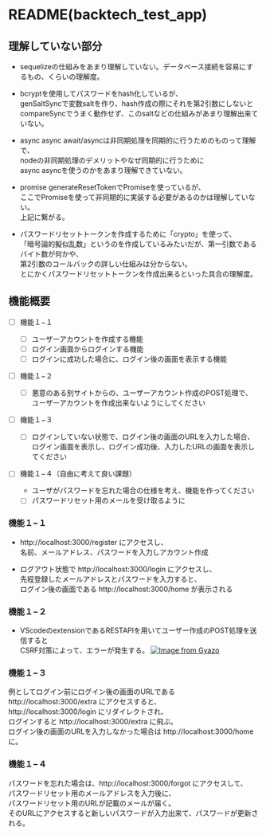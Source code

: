 # README(backtech_test_app)

## 理解していない部分
- sequelizeの仕組みをあまり理解していない。データベース接続を容易にするもの、くらいの理解度。

- bcryptを使用してパスワードをhash化しているが、  
genSaltSyncで変数saltを作り、hash作成の際にそれを第2引数にしないと  
compareSyncでうまく動作せず、このsaltなどの仕組みがあまり理解出来ていない。

- async async
await/asyncは非同期処理を同期的に行うためのものって理解で、  
nodeの非同期処理のデメリットやなぜ同期的に行うために  
async asyncを使うのかをあまり理解できていない。

- promise
generateResetTokenでPromiseを使っているが、  
ここでPromiseを使って非同期的に実装する必要があるのかは理解していない。  
上記に繋がる。

- パスワードリセットトークンを作成するために「crypto」を使って、  
「暗号論的擬似乱数」というのを作成しているみたいだが、第一引数であるバイト数が何かや、  
第2引数のコールバックの詳しい仕組みは分からない。  
とにかくパスワードリセットトークンを作成出来るといった具合の理解度。

## 機能概要
- [ ] 機能１−１
  - [ ] ユーザーアカウントを作成する機能
  - [ ] ログイン画面からログインする機能
  - [ ] ログインに成功した場合に、ログイン後の画面を表示する機能

- [ ] 機能１−２
  - [ ] 悪意のある別サイトからの、ユーザーアカウント作成のPOST処理で、  
  ユーザーアカウントを作成出来ないようにしてください

- [ ] 機能１−３
  - [ ] ログインしていない状態で、ログイン後の画面のURLを入力した場合、  
  ログイン画面を表示し、ログイン成功後、入力したURLの画面を表示してください

- [ ] 機能１−４（自由に考えて良い課題）

  - ユーザがパスワードを忘れた場合の仕様を考え、機能を作ってください
  - [ ] パスワードリセット用のメールを受け取るように
  
### 機能１−１
  
- http://localhost:3000/register にアクセスし、  
名前、メールアドレス、パスワードを入力しアカウント作成

- ログアウト状態で http://localhost:3000/login にアクセスし、  
先程登録したメールアドレスとパスワードを入力すると、  
ログイン後の画面である http://localhost:3000/home が表示される

### 機能１−２

- VScodeのextensionであるRESTAPIを用いてユーザー作成のPOST処理を送信すると  
CSRF対策によって、エラーが発生する。
[![Image from Gyazo](https://i.gyazo.com/40c35e00d1827505eaadb1ffc0a74ece.gif)](https://gyazo.com/40c35e00d1827505eaadb1ffc0a74ece)

### 機能１−３

例としてログイン前にログイン後の画面のURLである  
http://localhost:3000/extra にアクセスすると、  
http://localhost:3000/login にリダイレクトされ、  
ログインすると http://localhost:3000/extra に飛ぶ。  
ログイン後の画面のURLを入力しなかった場合は http://localhost:3000/home に。

### 機能１−４

パスワードを忘れた場合は、http://localhost:3000/forgot にアクセスして、  
パスワードリセット用のメールアドレスを入力後に、  
パスワードリセット用のURLが記載のメールが届く。  
そのURLにアクセスすると新しいパスワードが入力出来て、パスワードが更新される。
